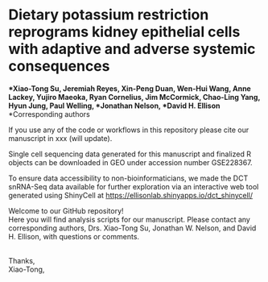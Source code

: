 # **Dietary potassium restriction reprograms kidney epithelial cells with adaptive and adverse systemic consequences**
__*Xiao-Tong Su, Jeremiah Reyes, Xin-Peng Duan, Wen-Hui Wang, Anne Lackey, Yujiro Maeoka, Ryan Cornelius, Jim McCormick, Chao-Ling Yang, Hyun Jung, Paul Welling, *Jonathan Nelson, *David H. Ellison__  
*Corresponding authors  

If you use any of the code or workflows in this repository please cite our manuscript in xxx (will update).

Single cell sequencing data generated for this manuscript and finalized R objects can be downloaded in GEO under accession number GSE228367.

To ensure data accessibility to non-bioinformaticians, we made the DCT snRNA-Seq data available for further exploration via an interactive web tool generated using ShinyCell at https://ellisonlab.shinyapps.io/dct_shinycell/

Welcome to our GitHub repository!  
Here you will find analysis scripts for our manuscript. Please contact any corresponding authors, Drs. Xiao-Tong Su, Jonathan W. Nelson, and David H. Ellison, with questions or comments. 


<br/>
Thanks,
<br/>
Xiao-Tong,
<br/><br/>
